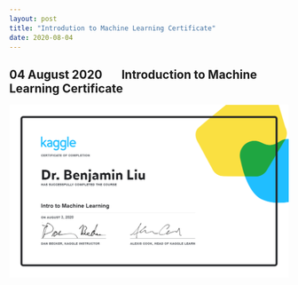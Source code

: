 ```yaml
---
layout: post
title: "Introdution to Machine Learning Certificate"
date: 2020-08-04
---
```


## 04 August 2020 &nbsp; &nbsp; &nbsp; Introduction to Machine Learning Certificate


<img src='/images/ml1.png' />

